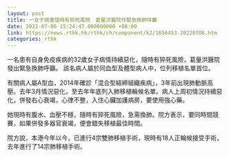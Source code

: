```yaml
---
layout: post
title: 一女子病重隨時有猝死風險　葛量洪醫院作緊急換肺呼籲
date: 2022-07-06 15:24:47.000000000 +08:00
link: https://news.rthk.hk/rthk/ch/component/k2/1656453-20220706.htm
categories: rthk
---
```


一名患有自身免疫疾病的32歲女子病情持續惡化，隨時有猝死風險，葛量洪醫院發出緊急換肺呼籲。 該名病人屬於同血型及體型病人中，位列移植名單首位。

有關病人屬A型血，2014年確診「混合型結締組織疾病」，3年前出現肺動脈高壓。去年3月情況惡化，至去年年底列入肺移植輪候名單。病人上周初情況持續惡化，併發右心衰竭，心律不整，入住心臟加護病房，要使用強心藥。

她現時有腹水、血壓不穩，隨時有猝死風險，急需換肺。院方表示，要同時間競賽，如果併發多器官衰竭，便會錯失移植最佳時間。

院方說，本港今年以今，已進行4宗雙肺移植手術，現時有18人正輪候接受手術，去年進行了14宗肺移植手術。
